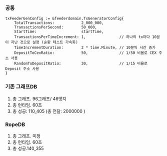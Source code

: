 ### 공통
	txFeederGenConfig := &feederdomain.TxGeneratorConfig{
		TotalTransactions:            2_000_000,
		TransactionsPerSecond:        50_000,
		StartTime:                    startTime,
		TransactionsPerTimeIncrement: 1,               // 하나의 tx마다 10분이 지난 것으로 설정 (순환 테스트 가속화)
		TimeIncrementDuration:        2 * time.Minute, // 10분씩 시간 증가
		DepositToCexRatio:            50,              // 1/50 비율로 CEX 주소 사용
		RandomToDepositRatio:         30,              // 1/15 비율로 Deposit 주소 사용
	}

### 기존 그래프DB
1. 총 그래프. 96그래프/ 46엣지
2. 총 런타임. 60초
3. 총 성공: 110_405 (총 전달: 2000000 )

### RopeDB
1. 총 그래프. 미정
2. 총 런타임. 60초
3. 총 성공.140_355
